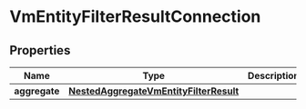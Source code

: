 

# VmEntityFilterResultConnection


## Properties

Name | Type | Description | Notes
------------ | ------------- | ------------- | -------------
**aggregate** | [**NestedAggregateVmEntityFilterResult**](NestedAggregateVmEntityFilterResult.md) |  | 



